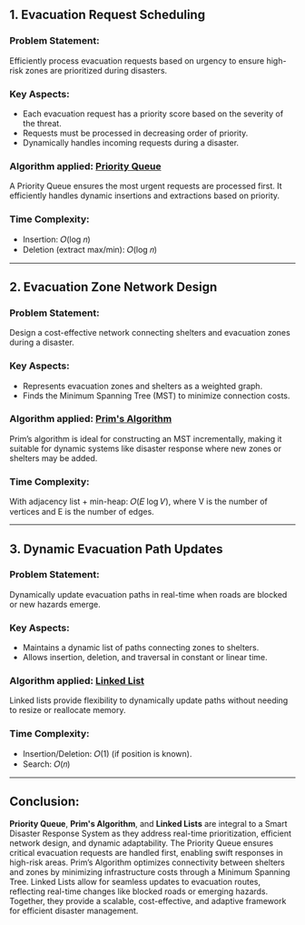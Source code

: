 ## 1. Evacuation Request Scheduling

### Problem Statement:
Efficiently process evacuation requests based on urgency to ensure high-risk zones are prioritized during disasters.

### Key Aspects:
- Each evacuation request has a priority score based on the severity of the threat.
- Requests must be processed in decreasing order of priority.
- Dynamically handles incoming requests during a disaster.

### Algorithm applied: [Priority Queue](priorityqueue.cpp)
A Priority Queue ensures the most urgent requests are processed first. It efficiently handles dynamic insertions and extractions based on priority.

### Time Complexity:
- Insertion: 𝑂(log ⁡𝑛)
- Deletion (extract max/min): 𝑂(log ⁡𝑛)

---

## 2. Evacuation Zone Network Design

### Problem Statement:
Design a cost-effective network connecting shelters and evacuation zones during a disaster.

### Key Aspects:
- Represents evacuation zones and shelters as a weighted graph.
- Finds the Minimum Spanning Tree (MST) to minimize connection costs.

### Algorithm applied: [Prim's Algorithm](primcode.cpp)
Prim’s algorithm is ideal for constructing an MST incrementally, making it suitable for dynamic systems like disaster response where new zones or shelters may be added.

### Time Complexity:
With adjacency list + min-heap: 𝑂(𝐸 log ⁡𝑉), where V is the number of vertices and E is the number of edges.

---

## 3. Dynamic Evacuation Path Updates

### Problem Statement:
Dynamically update evacuation paths in real-time when roads are blocked or new hazards emerge.

### Key Aspects:
- Maintains a dynamic list of paths connecting zones to shelters.
- Allows insertion, deletion, and traversal in constant or linear time.

### Algorithm applied: [Linked List](ll.cpp)
Linked lists provide flexibility to dynamically update paths without needing to resize or reallocate memory.

### Time Complexity:
- Insertion/Deletion: 𝑂(1) (if position is known).
- Search: 𝑂(𝑛)

---

## Conclusion:
**Priority Queue**, **Prim's Algorithm**, and **Linked Lists** are integral to a Smart Disaster Response System as they address real-time prioritization, efficient network design, and dynamic adaptability. The Priority Queue ensures critical evacuation requests are handled first, enabling swift responses in high-risk areas. Prim’s Algorithm optimizes connectivity between shelters and zones by minimizing infrastructure costs through a Minimum Spanning Tree. Linked Lists allow for seamless updates to evacuation routes, reflecting real-time changes like blocked roads or emerging hazards. Together, they provide a scalable, cost-effective, and adaptive framework for efficient disaster management.
